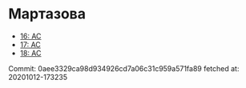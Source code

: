 # Мартазова
- [16: AC](16.md)
- [17: AC](17.md)
- [18: AC](18.md)

Commit: 0aee3329ca98d934926cd7a06c31c959a571fa89
 fetched at: 20201012-173235
